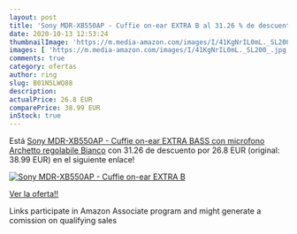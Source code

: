 ```yaml
---
layout: post
title: 'Sony MDR-XB550AP - Cuffie on-ear EXTRA B al 31.26 % de descuento'
date: 2020-10-13 12:53:24
thumbnailImage: 'https://m.media-amazon.com/images/I/41KgNrIL0mL._SL200_.jpg'
images: [ 'https://m.media-amazon.com/images/I/41KgNrIL0mL._SL200_.jpg' ]
comments: true
category: ofertas
author: ring
slug: B01N5LWQ88
description:
actualPrice: 26.8 EUR
comparePrice: 38.99 EUR
inStock: true
---
```


Está [Sony MDR-XB550AP - Cuffie on-ear EXTRA BASS con microfono  Archetto regolabile  Bianco](https://www.amazon.it/dp/B01N5LWQ88/?tag=tolees00-21) con 31.26 de descuento por 26.8 EUR (original: 38.99 EUR) en el siguiente enlace!

[![Sony MDR-XB550AP - Cuffie on-ear EXTRA B](https://m.media-amazon.com/images/I/41KgNrIL0mL._SL200_.jpg)](https://www.amazon.it/dp/B01N5LWQ88/?tag=tolees00-21)

[Ver la oferta!!](https://www.amazon.it/dp/B01N5LWQ88/?tag=tolees00-21)

Links participate in Amazon Associate program and might generate a comission on qualifying sales


